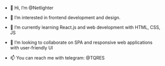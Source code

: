 - 👋 Hi, I’m @Netlighter
- 👀 I’m interested in frontend development and design.
- 🌱 I’m currently learning React.js and web development with HTML, CSS, JS
- 💞️ I’m looking to collaborate on SPA and responsive web applications with user-friendly UI

- 📫 You can reach me with telegram: @TQRES

<!---
Netlighter/Netlighter is a ✨ special ✨ repository because its `README.md` (this file) appears on your GitHub profile.
You can click the Preview link to take a look at your changes.
--->
